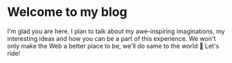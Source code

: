 # Welcome to my blog

I'm glad you are here. I plan to talk about my awe-inspiring imaginations, my interesting ideas and how you can be a part of this experience.
We won't only make the Web a better place to be, we'll do same to the world 🙂
Let's ride! 
